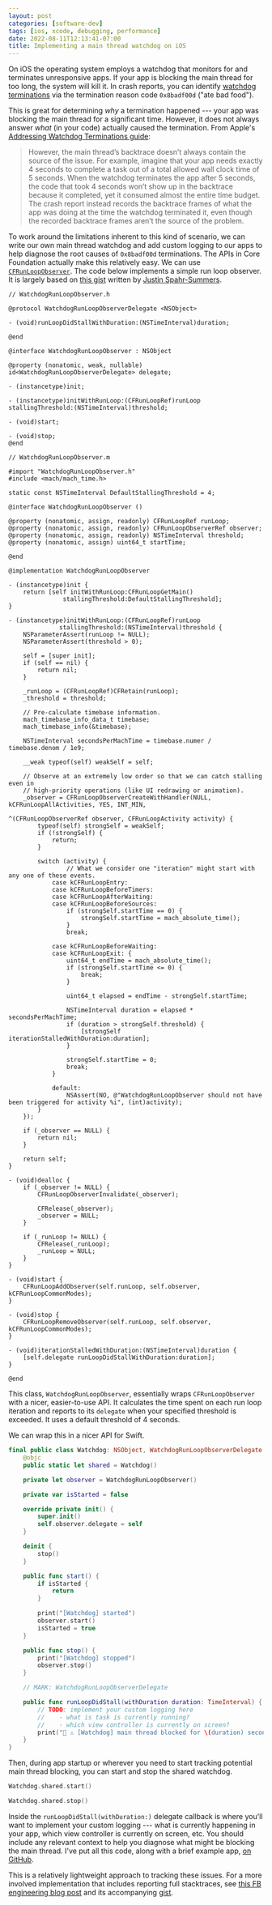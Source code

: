 ```yaml
---
layout: post
categories: [software-dev]
tags: [ios, xcode, debugging, performance]
date: 2022-08-11T12:13:41-07:00
title: Implementing a main thread watchdog on iOS
---
```


On iOS the operating system employs a watchdog that monitors for and terminates unresponsive apps. If your app is blocking the main thread for too long, the system will kill it. In crash reports, you can identify [watchdog terminations](https://developer.apple.com/documentation/xcode/addressing-watchdog-terminations) via the termination reason code `0x8badf00d` ("ate bad food").

<!--excerpt-->

This is great for determining _why_ a termination happened --- your app was blocking the main thread for a significant time. However, it does not always answer _what_ (in your code) actually caused the termination. From Apple's [Addressing Watchdog Terminations guide](https://developer.apple.com/documentation/xcode/addressing-watchdog-terminations):

> However, the main thread’s backtrace doesn’t always contain the source of the issue. For example, imagine that your app needs exactly 4 seconds to complete a task out of a total allowed wall clock time of 5 seconds. When the watchdog terminates the app after 5 seconds, the code that took 4 seconds won’t show up in the backtrace because it completed, yet it consumed almost the entire time budget. The crash report instead records the backtrace frames of what the app was doing at the time the watchdog terminated it, even though the recorded backtrace frames aren’t the source of the problem.

To work around the limitations inherent to this kind of scenario, we can write our own main thread watchdog and add custom logging to our apps to help diagnose the root causes of `0x8badf00d` terminations. The APIs in Core Foundation actually make this relatively easy. We can use [`CFRunLoopObserver`](https://developer.apple.com/documentation/corefoundation/cfrunloopobserver-ri3). The code below implements a simple run loop observer. It is largely based on [this gist](https://gist.github.com/jspahrsummers/419266f5231832602bec) written by [Justin Spahr-Summers](https://github.com/jspahrsummers).

```objc
// WatchdogRunLoopObserver.h

@protocol WatchdogRunLoopObserverDelegate <NSObject>

- (void)runLoopDidStallWithDuration:(NSTimeInterval)duration;

@end

@interface WatchdogRunLoopObserver : NSObject

@property (nonatomic, weak, nullable) id<WatchdogRunLoopObserverDelegate> delegate;

- (instancetype)init;

- (instancetype)initWithRunLoop:(CFRunLoopRef)runLoop stallingThreshold:(NSTimeInterval)threshold;

- (void)start;

- (void)stop;
@end
```

```objc
// WatchdogRunLoopObserver.m

#import "WatchdogRunLoopObserver.h"
#include <mach/mach_time.h>

static const NSTimeInterval DefaultStallingThreshold = 4;

@interface WatchdogRunLoopObserver ()

@property (nonatomic, assign, readonly) CFRunLoopRef runLoop;
@property (nonatomic, assign, readonly) CFRunLoopObserverRef observer;
@property (nonatomic, assign, readonly) NSTimeInterval threshold;
@property (nonatomic, assign) uint64_t startTime;

@end

@implementation WatchdogRunLoopObserver

- (instancetype)init {
    return [self initWithRunLoop:CFRunLoopGetMain()
               stallingThreshold:DefaultStallingThreshold];
}

- (instancetype)initWithRunLoop:(CFRunLoopRef)runLoop
              stallingThreshold:(NSTimeInterval)threshold {
    NSParameterAssert(runLoop != NULL);
    NSParameterAssert(threshold > 0);

    self = [super init];
    if (self == nil) {
        return nil;
    }

    _runLoop = (CFRunLoopRef)CFRetain(runLoop);
    _threshold = threshold;

    // Pre-calculate timebase information.
    mach_timebase_info_data_t timebase;
    mach_timebase_info(&timebase);

    NSTimeInterval secondsPerMachTime = timebase.numer / timebase.denom / 1e9;

    __weak typeof(self) weakSelf = self;

    // Observe at an extremely low order so that we can catch stalling even in
    // high-priority operations (like UI redrawing or animation).
    _observer = CFRunLoopObserverCreateWithHandler(NULL, kCFRunLoopAllActivities, YES, INT_MIN,
                                                   ^(CFRunLoopObserverRef observer, CFRunLoopActivity activity) {
        typeof(self) strongSelf = weakSelf;
        if (!strongSelf) {
            return;
        }

        switch (activity) {
                // What we consider one "iteration" might start with any one of these events.
            case kCFRunLoopEntry:
            case kCFRunLoopBeforeTimers:
            case kCFRunLoopAfterWaiting:
            case kCFRunLoopBeforeSources:
                if (strongSelf.startTime == 0) {
                    strongSelf.startTime = mach_absolute_time();
                }
                break;

            case kCFRunLoopBeforeWaiting:
            case kCFRunLoopExit: {
                uint64_t endTime = mach_absolute_time();
                if (strongSelf.startTime <= 0) {
                    break;
                }

                uint64_t elapsed = endTime - strongSelf.startTime;

                NSTimeInterval duration = elapsed * secondsPerMachTime;
                if (duration > strongSelf.threshold) {
                    [strongSelf iterationStalledWithDuration:duration];
                }

                strongSelf.startTime = 0;
                break;
            }

            default:
                NSAssert(NO, @"WatchdogRunLoopObserver should not have been triggered for activity %i", (int)activity);
        }
    });

    if (_observer == NULL) {
        return nil;
    }

    return self;
}

- (void)dealloc {
    if (_observer != NULL) {
        CFRunLoopObserverInvalidate(_observer);

        CFRelease(_observer);
        _observer = NULL;
    }

    if (_runLoop != NULL) {
        CFRelease(_runLoop);
        _runLoop = NULL;
    }
}

- (void)start {
    CFRunLoopAddObserver(self.runLoop, self.observer, kCFRunLoopCommonModes);
}

- (void)stop {
    CFRunLoopRemoveObserver(self.runLoop, self.observer, kCFRunLoopCommonModes);
}

- (void)iterationStalledWithDuration:(NSTimeInterval)duration {
    [self.delegate runLoopDidStallWithDuration:duration];
}

@end
```

This class, `WatchdogRunLoopObserver`, essentially wraps `CFRunLoopObserver` with a nicer, easier-to-use API. It calculates the time spent on each run loop iteration and reports to its `delegate` when your specified threshold is exceeded. It uses a default threshold of 4 seconds.

We can wrap this in a nicer API for Swift.

```swift
final public class Watchdog: NSObject, WatchdogRunLoopObserverDelegate {
    @objc
    public static let shared = Watchdog()

    private let observer = WatchdogRunLoopObserver()

    private var isStarted = false

    override private init() {
        super.init()
        self.observer.delegate = self
    }

    deinit {
        stop()
    }

    public func start() {
        if isStarted {
            return
        }

        print("[Watchdog] started")
        observer.start()
        isStarted = true
    }

    public func stop() {
        print("[Watchdog] stopped")
        observer.stop()
    }

    // MARK: WatchdogRunLoopObserverDelegate

    public func runLoopDidStall(withDuration duration: TimeInterval) {
        // TODO: implement your custom logging here
        //    - what is task is currently running?
        //    - which view controller is currently on screen?
        print("🚫 ⚠️ [Watchdog] main thread blocked for \(duration) seconds")
    }
}
```

Then, during app startup or wherever you need to start tracking potential main thread blocking, you can start and stop the shared watchdog.

```swift
Watchdog.shared.start()

Watchdog.shared.stop()
```

Inside the `runLoopDidStall(withDuration:)` delegate callback is where you'll want to implement your custom logging --- what is currently happening in your app, which view controller is currently on screen, etc. You should include any relevant context to help you diagnose what might be blocking the main thread. I've put all this code, along with a brief example app, [on GitHub](https://github.com/jessesquires/ios-watchdog).

This is a relatively lightweight approach to tracking these issues. For a more involved implementation that includes reporting full stacktraces, see [this FB engineering blog post](https://engineering.fb.com/2015/06/25/ios/delivering-high-scroll-performance/) and its accompanying [gist](https://gist.github.com/clementgenzmer/4ff6c51224089cc65e9b).
